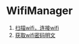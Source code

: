 # WifiManager
1. [扫描wifi，连接wifi](https://github.com/PearLemon/WifiManager/blob/master/app/src/main/java/pear/lemon/wifi/main/MainActivity.java)
2. [获取wifi密码明文](https://github.com/PearLemon/WifiManager/blob/master/app/src/main/java/pear/lemon/wifi/main/SafeActivity.java)
